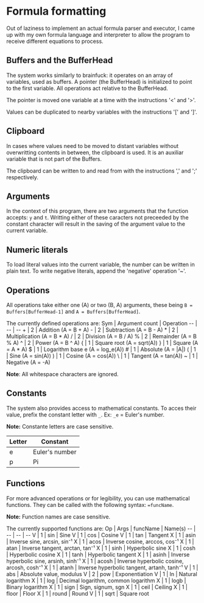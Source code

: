 # Formula formatting

Out of laziness to implement an actual formula parser and executor, I came up with my own formula language and interpreter to allow the program to receive different equations to process.

## Buffers and the BufferHead

The system works similarly to brainfuck: it operates on an array of variables, used as buffers. A pointer (the BufferHead) is initialized to point to the first variable. All operations act relative to the BufferHead.

The pointer is moved one variable at a time with the instructions '<' and '>'.

Values can be duplicated to nearby variables with the instructions '[' and ']'.

## Clipboard

In cases where values need to be moved to distant variables without overwritting contents in between, the clipboard is used. It is an auxiliar variable that is not part of the Buffers.

The clipboard can be written to and read from with the instructions ',' and ';' respectively.

## Arguments

In the context of this program, there are two arguments that the function accepts: `y` and `t`. Writting either of these caracters not preceeded by the constant character will result in the saving of the argument value to the current variable.

## Numeric literals

To load literal values into the current variable, the number can be written in plain text. To write negative literals, append the 'negative' operation '~'.

## Operations

All operations take either one (A) or two (B, A) arguments, these being `B = Buffers[BufferHead-1]` and `A = Buffers[BufferHead]`.

The currently defined operations are:
Sym | Argument count | Operation
-- | -- | --
\+ | 2 | Addition (A = B + A)
\- | 2 | Subtraction (A = B - A)
\* | 2 | Multiplication (A = B * A)
/ | 2 | Division (A = B / A)
% | 2 | Remainder (A = B % A)
^ | 2 | Power (A = B ^ A)
\{ | 1 | Square root (A = sqrt(A))
\} | 1 | Square (A = A * A)
\$ | 1 | Logarithm base e (A = log_e(A))
\# | 1 | Absolute (A = \|A\|)
( | 1 | Sine (A = sin(A))
) | 1 | Cosine (A = cos(A))
\\ | 1 | Tangent (A = tan(A))
~ | 1 | Negative (A = -A)

**Note**: All whitespace characters are ignored.

## Constants

The system also provides access to mathematical constants. To acces their value, prefix the constant letter with `_`. Ex: `_e` = Euler's number.

**Note:** Constante letters are case sensitive.

Letter | Constant
-- | --
e | Euler's number
p | Pi

## Functions

For more advanced operations or for legibility, you can use mathematical functions. They can be called with the following syntax: `=funcName`.

**Note:** Function names are case sensitive.

The currently supported functions are:
Op | Args | funcName | Name(s)
-- | -- | -- | --
V | 1 | sin | Sine
V | 1 | cos | Cosine
V | 1 | tan | Tangent
X | 1 | asin | Inverse sine, arcsin, sin⁻¹
X | 1 | acos | Inverse cosine, arccos, cos⁻¹
X | 1 | atan | Inverse tangent, arctan, tan⁻¹
X | 1 | sinh | Hyperbolic sine
X | 1 | cosh | Hyperbolic cosine
X | 1 | tanh | Hyperbolic tangent
X | 1 | asinh | Inverse hyperbolic sine, arsinh, sinh⁻¹
X | 1 | acosh | Inverse hyperbolic cosine, arcosh, cosh⁻¹
X | 1 | atanh | Inverse hyperbolic tangent, artanh, tanh⁻¹
V | 1 | abs | Absolute value, modulus
V | 2 | pow | Exponentiation
V | 1 | ln | Natural logarithm
X | 1 | log | Decimal logarithm, common logarithm
X | 1 | logb | Binary logarithm
X | 1 | sign | Sign, signum, sgn
X | 1 | ceil | Ceiling
X | 1 | floor | Floor
X | 1 | round | Round
V | 1 | sqrt | Square root

